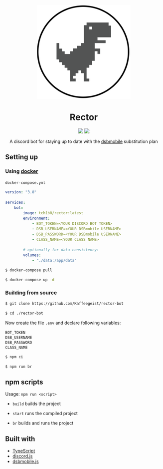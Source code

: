 <div align="center">
    <img src="./media/icon.png" width="300px">
    <h1>Rector</h1>
    <img src="https://img.shields.io/github/license/Kaffeegeist/rector-bot">
    <img src="https://img.shields.io/github/workflow/status/Kaffeegeist/rector-bot/ci?label=ci">
    <p>A discord bot for staying up to date with the <a href="https://dsbmobile.de">dsbmobile</a> substitution plan</p>
</div>

## Setting up

### Using [docker](https://docker.com)

`docker-compose.yml`

```yml
version: "3.8"

services:
    bot:
        image: tch1b0/rector:latest
        environment:
            - BOT_TOKEN=<YOUR DISCORD BOT TOKEN>
            - DSB_USERNAME=<YOUR DSBmobile USERNAME>
            - DSB_PASSWORD=<YOUR DSBmobile USERNAME>
            - CLASS_NAME=<YOUR CLASS NAME>

        # optionally for data consistency:
        volumes:
            - "./data:/app/data"
```

```bash
$ docker-compose pull
```

```bash
$ docker-compose up -d
```

### Building from source

```bash
$ git clone https://github.com/Kaffeegeist/rector-bot
```

```bash
$ cd ./rector-bot
```

Now create the file `.env` and declare following variables:

```
BOT_TOKEN
DSB_USERNAME
DSB_PASSWORD
CLASS_NAME
```

```bash
$ npm ci
```

```bash
$ npm run br
```

## npm scripts

Usage: `npm run <script>`

-   `build`
    builds the project

-   `start`
    runs the compiled project

-   `br`
    builds and runs the project

## Built with

-   [TypeScript](https://www.typescriptlang.org/)
-   [discord.js](https://discord.js.org/)
-   [dsbmobile.js](https://github.com/Tch1b0/dsbmobile.js)
